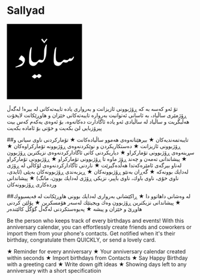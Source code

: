# Sallyad

<img src="./assets/images/icon_adaptive.png" alt="Sallyad app icon" width="200"/>


تۆ ئەو کەسە بە کە ڕۆژبوونی ئازیزانت و بەرواری یادە تایبەتەکانی لە بیرە! لەگەڵ ڕۆژمێری ساڵیاد، بە ئاسانی ئەتوانیت بەروارە تایبەتەکانی خێزان و هاوڕێکانت لایخۆت هەڵبگریت و ساڵیاد لە ساڵیادی ئەو یادە ئاگادارت دەکاتەوە، بۆ ئەوەی یەکەم کەس بیت پیرۆزبایی لێ بکەیت و خۆتی بۆ ئامادە بکەیت

##تایبەتمەندیەکان 
★ بیرهێنانەوەی هەموو ساڵیادەکانت
★ تۆمارکردنی ناوی سیانی و ڕۆژبوونی ئازیزانت
★ دەستکاریکردن و نوێکردنەوەی ڕۆژبوونە تۆمارکراوەکان
★ سڕینەوەی ڕۆژبوونی تۆمارکراو
★ دیاریکردنی کاتی ئاگادارکردنەوەی نزیکترین ڕۆژبوون
★ پیشاندانی تەمەن و چەند ڕۆژ ماوە تا ڕۆژبوونی تۆمارکراو
★ ڕۆژبوونی تۆمارکراو لەناو بیرگەی ئامێرەکەتدا هەڵدەگیرێت
★ ناردنی ئاگادارکردنەوەی لۆکاڵی لە ڕۆژی لەدایك بوونەکە
★ گەڕان بەنێو ڕۆژبوونەکان
★ ڕیزبەندی ڕۆژبوونەکان بەپێی (ئایدی، ناوی خۆی، ناوی باوك، ناوی باپیر، نزیکی ڕۆژی لەدایك بوون، مانگ)
★ پیشاندانی وردەکاری ڕۆژبوونەکان

##لە وەشانی داهاتوو دا 
★ ڕاکێشانی بەرواری لەدایك بوونی هاوڕێکانت لە فەیسبووك
★ پیشاندانی نزیکترین ڕۆژبوون وەك ویجیتێك لەسەر هۆمسکرین
★ پۆلێن کردنی هاوڕێ و خێزان و پیشە
★ پەیوەستکردنی لەگەڵ گۆگڵ کالێندەر


Be the person who keeps track of every birthdays and events! With this anniversary calendar, you can effortlessly create friends and coworkers or import them from your phone's contacts. Get notified when it's their birthday, congratulate them QUICKLY, or send a lovely card.

★ Reminder for every anniversary
★ Your anniversary calendar created within seconds
★ Import birthdays from Contacts
★ Say Happy Birthday with a greeting card
★ Write down gift ideas
★ Showing days left to any anniversary with a short specificatioin

